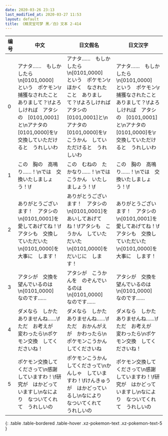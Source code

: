 ```yaml
---
date: 2020-03-26 23:13
last_modified_at: 2020-03-27 11:53
layout: default
title: 《精灵宝可梦 黑／白》文本 2-414
---
```

| 编号 | 中文 | 日文假名 | 日文汉字 |
| ---- | ---- | ---- | --- |
| 0 | アナタ……　もしかしたら\n[0101,0000]　という　ポケモン\r捕獲なされたこと　ありまして？\fよろしければ　アタシの　[0101,0001]と\nアナタの　[0101,0000]を\r交換していただけると　うれしいわ | アナタ……　もしかしたら\n[0101,0000]　という　ポケモン\rほかく　なされたこと　ありまして？\fよろしければ　アタシの　[0101,0001]と\nアナタの　[0101,0000]を\rこうかん　していただけると　うれしいわ | アナタ……　もしかしたら\n[0101,0000]　という　ポケモン\r捕獲なされたこと　ありまして？\fよろしければ　アタシの　[0101,0001]と\nアナタの　[0101,0000]を\r交換していただけると　うれしいわ |
| 1 | この　胸の　高鳴り……！\nでは　交換いたしましょう！\f | この　むねの　たかなり……！\nでは　こうかん　いたしましょう！\f | この　胸の　高鳴り……！\nでは　交換いたしましょう！\f |
| 2 | ありがとうございます！　アタシの\n[0101,0001]を　愛してあげてね！\fアタシも　交換していただいた\n[0101,0000]を　大事に　します！ | ありがとうございます！　アタシの\n[0101,0001]を　あいしてあげてね！\fアタシも　こうかん　していただいた\n[0101,0000]を　だいじに　します！ | ありがとうございます！　アタシの\n[0101,0001]を　愛してあげてね！\fアタシも　交換していただいた\n[0101,0000]を　大事に　します！ |
| 3 | アタシが　交換を　望んでいるのは\n[0101,0000]　なのです…… | アタシが　こうかんを　のぞんでいるのは\n[0101,0000]　なのです…… | アタシが　交換を　望んでいるのは\n[0101,0000]　なのです…… |
| 4 | ダメなら　しかたありませんね……\fただ　お考えが　変わったら\nポケモン交換　してくださいね！ | ダメなら　しかたありませんね……\fただ　おかんがえが　かわったら\nポケモンこうかん　してくださいね | ダメなら　しかたありませんね……\fただ　お考えが　変わったら\nポケモン交換　してくださいね！ |
| 5 | ポケモン交換してくださって\n感謝していますわ！\f研究が　はかどっていますし\nなにより　なついてくれて　うれしいの | ポケモンこうかん　してくださって\nかんしゃ　していますわ！\fけんきゅうが　はかどっているし\nなにより　なついてくれて　うれしいの | ポケモン交換してくださって\n感謝していますわ！\f研究が　はかどっていますし\nなにより　なついてくれて　うれしいの |
{: .table .table-bordered .table-hover .xz-pokemon-text .xz-pokemon-text-5 }